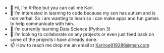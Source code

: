 - 👋 Hi, I’m K-Roe but you can call me Karl.
- 👀 I’m interested in learning to code because my son has autism and is non verbal. So i am wanting to learn so i can make apps and fun games to help communicate with him. 
- 🌱 I’m currently learning Data Science (Python 3)
- 💞️ I’m looking to collaborate on any projects or even just feed back on some of the projects i have allready done.
- 📫 How to reach me drop me an email at Karlroe919286@msn.com

<!---
K-Roe/K-Roe is a ✨ special ✨ repository because its `README.md` (this file) appears on your GitHub profile.
You can click the Preview link to take a look at your changes.
--->
